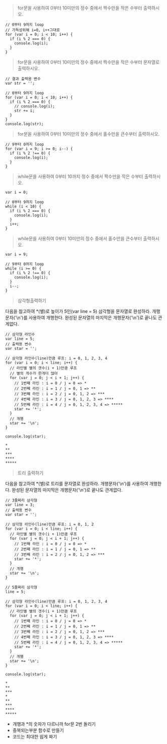 
> for문을 사용하여 0부터 10미만의 정수 중에서 짝수만을 작은 수부터 출력하시오.
~~~
// 0부터 9까지 loop
// 가독성위해 i=0, i++그대로 
for (var i = 0; i < 10; i++) {
  if (i % 2 === 0) {
    console.log(i);
  }
}
~~~




> for문을 사용하여 0부터 10미만의 정수 중에서 짝수만을 작은 수부터 문자열로 출력하시오.
~~~
// 결과 출력용 변수
var str = '';

// 0부터 9까지 loop
for (var i = 0; i < 10; i++) {
  if (i % 2 === 0) {
    // console.log(i);
    str += i;
  }
}
console.log(str);
~~~



> for문을 사용하여 0부터 10미만의 정수 중에서 홀수만을 큰수부터 출력하시오.
~~~
// 9부터 0까지 loop
for (var i = 9; i >= 0; i--) {
  if (i % 2 !== 0) {
    console.log(i);
  }
}
~~~



> while문을 사용하여 0부터 10까지 정수 중에서 짝수만을 작은 수부터 출력하시오.
~~~
var i = 0;

// 0부터 9까지 loop
while (i < 10) {
  if (i % 2 === 0) {
    console.log(i);
  }
  i++;
}
~~~



> while문을 사용하여 0부터 10미만의 정수 중에서 홀수만을 큰수부터 출력하시오.
~~~
var i = 9;

// 9부터 0까지 loop
while (i >= 0) {
  if (i % 2 !== 0) {
    console.log(i);
  }
  i--;
}
~~~


> 삼각형출력하기

다음을 참고하여 *(별)로 높이가 5인(var line = 5) 삼각형을 문자열로 완성하라.
개행문자('\n')를 사용하여 개행한다. 완성된 문자열의 마지막은 개행문자('\n')로 끝나도 관게없다.
~~~
// 삼각형 라인수
var line = 5;
// 출력용 변수
var star = '';

// 삼각형 라인수(line)만큼 루프: i = 0, 1, 2, 3, 4
for (var i = 0; i < line; i++) {
  // 라인별 별의 갯수(i + 1)만큼 루프
  // 별의 개수가 한개더 많아 
  for (var j = 0; j < i + 1; j++) {
    // 1번째 라인 : i = 0 / j = 0 => *
    // 2번째 라인 : i = 1 / j = 0, 1 => **
    // 3번째 라인 : i = 2 / j = 0, 1, 2 => ***
    // 4번째 라인 : i = 3 / j = 0, 1, 2, 3 => ****
    // 5번째 라인 : i = 4 / j = 0, 1, 2, 3, 4 => *****
    star += '*';
  }
  // 개행
  star += '\n';
}

console.log(star);
~~~
~~~
*
**
***
****
*****
~~~



> 트리 출력하기

다음을 참고하여 *(별)로 트리를 문자열로 완성하라.
개행문자('\n')를 사용하여 개행한다. 완성된 문자열의 마지막은 개행문자('\n')로 끝나도 관게없다.

~~~
// 3줄짜리 삼각형
var line = 3;
// 출력용 변수
var star = '';

// 삼각형 라인수(line)만큼 루프: i = 0, 1, 2
for (var i = 0; i < line; i++) {
  // 라인별 별의 갯수(i + 1)만큼 루프
  for (var j = 0; j < i + 1; j++) {
    // 1번째 라인 : i = 0 / j = 0 => *
    // 2번째 라인 : i = 1 / j = 0, 1 => **
    // 3번째 라인 : i = 2 / j = 0, 1, 2 => ***
    star += '*';
  }
  // 개행
  star += '\n';
}

// 5줄짜리 삼각형
line = 5;

// 삼각형 라인수(line)만큼 루프: i = 0, 1, 2, 3, 4
for (var i = 0; i < line; i++) {
  // 라인별 별의 갯수(i + 1)만큼 루프
  for (var j = 0; j < i + 1; j++) {
    // 1번째 라인 : i = 0 / j = 0 => *
    // 2번째 라인 : i = 1 / j = 0, 1 => **
    // 3번째 라인 : i = 2 / j = 0, 1, 2 => ***
    // 4번째 라인 : i = 3 / j = 0, 1, 2, 3 => ****
    // 5번째 라인 : i = 4 / j = 0, 1, 2, 3, 4 => *****
    star += '*';
  }
  // 개행
  star += '\n';
}

console.log(star);

~~~
~~~
*
**
***
*
**
***
****
*****
~~~


- 개행과 *의 숫자가 다르니까 for문 2번 돌리기
- 중복되는부분 함수로 만들기 
- 코드는 최대한 쉽게 짜기  
 
